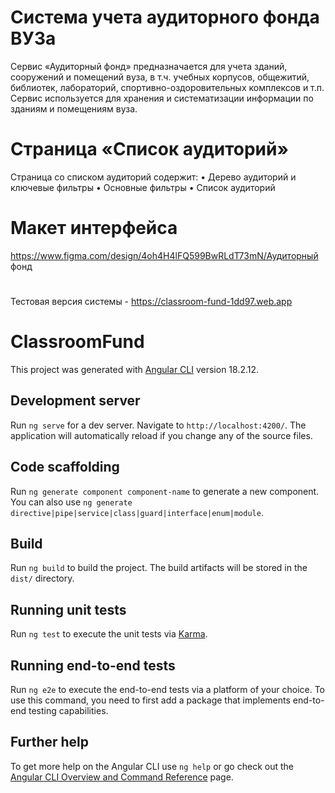 # Система учета аудиторного фонда ВУЗа
  Сервис «Аудиторный фонд» предназначается для учета зданий, сооружений и помещений вуза, в т.ч. учебных корпусов, общежитий, библиотек, лабораторий, спортивно-оздоровительных комплексов и т.п. Сервис используется для хранения и систематизации информации по зданиям и помещениям вуза.
  
# Страница «Список аудиторий»
Страница со списком аудиторий содержит:
•	Дерево аудиторий и ключевые фильтры
•	Основные фильтры
•	Список аудиторий

# Макет интерфейса
https://www.figma.com/design/4oh4H4lFQ599BwRLdT73mN/Аудиторный фонд

#
Тестовая версия системы - https://classroom-fund-1dd97.web.app

# ClassroomFund

This project was generated with [Angular CLI](https://github.com/angular/angular-cli) version 18.2.12.

## Development server

Run `ng serve` for a dev server. Navigate to `http://localhost:4200/`. The application will automatically reload if you change any of the source files.

## Code scaffolding

Run `ng generate component component-name` to generate a new component. You can also use `ng generate directive|pipe|service|class|guard|interface|enum|module`.

## Build

Run `ng build` to build the project. The build artifacts will be stored in the `dist/` directory.

## Running unit tests

Run `ng test` to execute the unit tests via [Karma](https://karma-runner.github.io).

## Running end-to-end tests

Run `ng e2e` to execute the end-to-end tests via a platform of your choice. To use this command, you need to first add a package that implements end-to-end testing capabilities.

## Further help

To get more help on the Angular CLI use `ng help` or go check out the [Angular CLI Overview and Command Reference](https://angular.dev/tools/cli) page.
